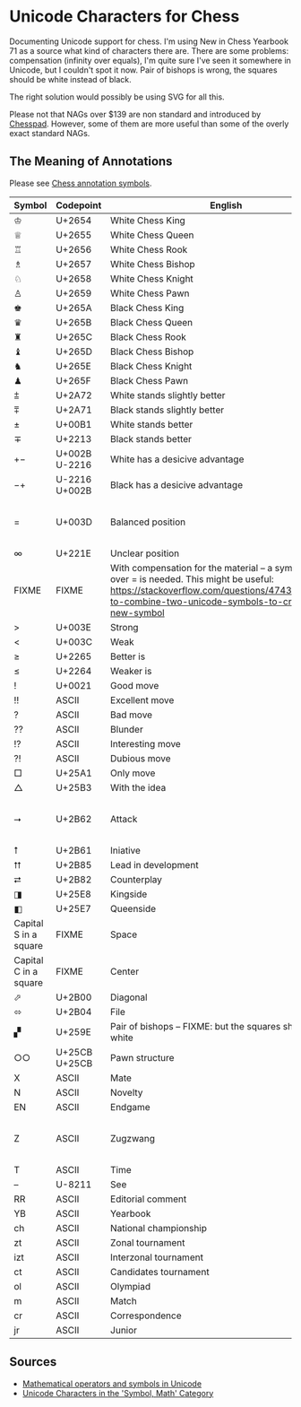 # Unicode Characters for Chess

Documenting Unicode support for chess. I'm using New in Chess Yearbook
71 as a source what kind of characters there are. There are some
problems: compensation (infinity over equals), I'm quite sure I've seen
it somewhere in Unicode, but I couldn't spot it now. Pair of bishops is
wrong, the squares should be white instead of black.

The right solution would possibly be using SVG for all this.

Please not that NAGs over $139 are non standard and introduced by [Chesspad](http://www.wmlsoftware.com/chesspad.html). However, some of them are more useful than some of 
the overly exact standard NAGs.

## The Meaning of Annotations

Please see [Chess annotation symbols](https://en.wikipedia.org/wiki/Chess_annotation_symbols).

Symbol | Codepoint | English | NAG
------ | ---------- | ------- | ---
&#x2654; | U+2654 | White Chess King | N/A
&#x2655; | U+2655 | White Chess Queen | N/A
&#x2656; | U+2656 | White Chess Rook | N/A
&#x2657; | U+2657 | White Chess Bishop | N/A
&#x2658; | U+2658 | White Chess Knight | N/A
&#x2659; | U+2659 | White Chess Pawn | N/A
&#x265A; | U+265A | Black Chess King | N/A
&#x265B; | U+265B | Black Chess Queen | N/A
&#x265C; | U+265C | Black Chess Rook | N/A
&#x265D; | U+265D | Black Chess Bishop | N/A
&#x265E; | U+265E | Black Chess Knight | N/A
&#x265F; | U+265F | Black Chess Pawn | N/A
&#x2a72; | U+2A72 | White stands slightly better | $14
&#x2a71; | U+2A71 | Black stands slightly better | $15
&#xb1; | U+00B1 | White stands better | $16
&#x2213; | U+2213 | Black stands better | $17
+&#x2212; | U+002B U-2216 | White has a desicive advantage | $18
&#x2212;+ |  U-2216 U+002B | Black has a desicive advantage | $19
= | U+003D | Balanced position | $10; $11 or $12 might be applicable
&#x221e; | U+221E | Unclear position | $13
FIXME | FIXME | With compensation for the material – a symbol with &#x221e; over = is needed. This might be useful: https://stackoverflow.com/questions/47437061/how-to-combine-two-unicode-symbols-to-create-a-new-symbol | $44 for White, $45 for Black
&gt; | U+003E | Strong | N/A
&lt; | U+003C | Weak | N/A
&#x2265; | U+2265 | Better is | $142
&#x2264; | U+2264 | Weaker is | $143
! | U+0021 | Good move | $1
!! | ASCII | Excellent move | $3
? | ASCII | Bad move | $2
?? | ASCII | Blunder | $4
!? | ASCII | Interesting move | $5
?! | ASCII | Dubious move | $6
&#x25A1; | U+25A1 | Only move | $7
&#x25B3; | U+25B3 | With the idea | $140
&#x2B62; | U+2B62 | Attack | $40 for White, $41 for Black
&#x2B61; | U+2B61 | Iniative | $36–$39
&#x2B85; | U+2B85 | Lead in development
&#x2B82; | U+2B82 | Counterplay
&#x25E8; | U+25E8 | Kingside
&#x25E7; | U+25E7 | Queenside
Capital S in a square | FIXME | Space | $24–$29
Capital C in a square | FIXME | Center | $48-$53
&#x2B00; | U+2B00 | Diagonal
&#x2B04; | U+2B04 | File
&#x259E; | U+259E | Pair of bishops – FIXME: but the squares should be white
&#x25CB;&#x25CB; | U+25CB U+25CB | Pawn structure
X | ASCII | Mate
N | ASCII | Novelty
EN | ASCII | Endgame
Z | ASCII | Zugzwang | $22 for White, $23 for Black
T | ASCII | Time
– | U-8211 | See
RR | ASCII | Editorial comment
YB | ASCII | Yearbook
ch | ASCII | National championship
zt | ASCII | Zonal tournament
izt | ASCII | Interzonal tournament
ct | ASCII | Candidates tournament
ol | ASCII | Olympiad
m | ASCII | Match
cr | ASCII | Correspondence
jr | ASCII | Junior

## Sources

* [Mathematical operators and symbols in Unicode](https://en.wikipedia.org/wiki/Mathematical_operators_and_symbols_in_Unicode)
* [Unicode Characters in the 'Symbol, Math' Category](http://www.fileformat.info/info/unicode/category/Sm/list.htm)
